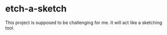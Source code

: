 # etch-a-sketch
This project is supposed to be challenging for me. It will act like a sketching tool. 